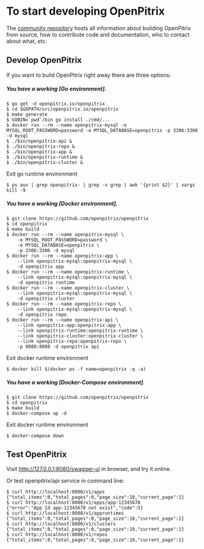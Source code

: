 # To start developing OpenPitrix

The [community repository](https://github.com/openpitrix) hosts all information about
building OpenPitrix from source, how to contribute code
and documentation, who to contact about what, etc.

## Develop OpenPitrix

If you want to build OpenPitrix right away there are three options:

##### You have a working [Go environment].

```
$ go get -d openpitrix.io/openpitrix
$ cd $GOPATH/src/openpitrix.io/openpitrix
$ make generate
$ GOBIN=`pwd`/bin go install ./cmd/...
$ docker run --rm --name openpitrix-mysql -e MYSQL_ROOT_PASSWORD=password -e MYSQL_DATABASE=openpitrix -p 3306:3306 -d mysql
$ ./bin/openpitrix-api &
$ ./bin/openpitrix-repo &
$ ./bin/openpitrix-app &
$ ./bin/openpitrix-runtime &
$ ./bin/openpitrix-cluster &
```

Exit go runtime environment
```
$ ps aux | grep openpitrix- | grep -v grep | awk '{print $2}' | xargs kill -9
```

##### You have a working [Docker environment].

```
$ git clone https://github.com/openpitrix/openpitrix
$ cd openpitrix
$ make build
$ docker run --rm --name openpitrix-mysql \
    -e MYSQL_ROOT_PASSWORD=password \
    -e MYSQL_DATABASE=openpitrix \
    -p 3306:3306 -d mysql
$ docker run --rm --name openpitrix-app \
    --link openpitrix-mysql:openpitrix-mysql \
    -d openpitrix app
$ docker run --rm --name openpitrix-runtime \
    --link openpitrix-mysql:openpitrix-mysql \
    -d openpitrix runtime
$ docker run --rm --name openpitrix-cluster \
    --link openpitrix-mysql:openpitrix-mysql \
    -d openpitrix cluster
$ docker run --rm --name openpitrix-repo \
    --link openpitrix-mysql:openpitrix-mysql \
    -d openpitrix repo
$ docker run --rm --name openpitrix-api \
    --link openpitrix-app:openpitrix-app \
    --link openpitrix-runtime:openpitrix-runtime \
    --link openpitrix-cluster:openpitrix-cluster \
    --link openpitrix-repo:openpitrix-repo \
    -p 8080:8080 -d openpitrix api
```

Exit docker runtime environment
```
$ docker kill $(docker ps -f name=openpitrix -q -a)
```

##### You have a working [Docker-Compose environment].

```
$ git clone https://github.com/openpitrix/openpitrix
$ cd openpitrix
$ make build
$ docker-compose up -d
```

Exit docker runtime environment
```
$ docker-compose down
```

## Test OpenPitrix

Visit http://127.0.0.1:8080/swagger-ui in browser, and try it online.

Or test openpitrix/api service in command line:

```
$ curl http://localhost:8080/v1/apps
{"total_items":0,"total_pages":0,"page_size":10,"current_page":1}
$ curl http://localhost:8080/v1/apps/app-12345678
{"error":"App Id app-12345678 not exist","code":5}
$ curl http://localhost:8080/v1/appruntimes
{"total_items":0,"total_pages":0,"page_size":10,"current_page":1}
$ curl http://localhost:8080/v1/clusters
{"total_items":0,"total_pages":0,"page_size":10,"current_page":1}
$ curl http://localhost:8080/v1/repos
{"total_items":0,"total_pages":0,"page_size":10,"current_page":1}
```
